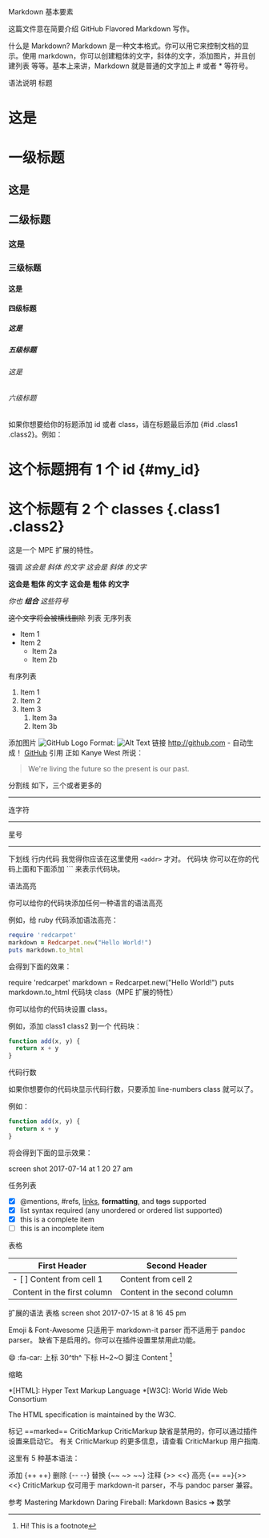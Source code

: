 Markdown 基本要素

这篇文件意在简要介绍 GitHub Flavored Markdown 写作。

什么是 Markdown?
Markdown 是一种文本格式。你可以用它来控制文档的显示。使用 markdown，你可以创建粗体的文字，斜体的文字，添加图片，并且创建列表 等等。基本上来讲，Markdown 就是普通的文字加上 # 或者 * 等符号。

语法说明
标题
# 这是 <h1> 一级标题
## 这是 <h2> 二级标题
### 这是 <h3> 三级标题
#### 这是 <h4> 四级标题
##### 这是 <h5> 五级标题
###### 这是 <h6> 六级标题
如果你想要给你的标题添加 id 或者 class，请在标题最后添加 {#id .class1 .class2}。例如：

# 这个标题拥有 1 个 id {#my_id}
# 这个标题有 2 个 classes {.class1 .class2}
这是一个 MPE 扩展的特性。

强调
*这会是 斜体 的文字*
_这会是 斜体 的文字_

**这会是 粗体 的文字**
__这会是 粗体 的文字__

_你也 **组合** 这些符号_

~~这个文字将会被横线删除~~
列表
无序列表

* Item 1
* Item 2
  * Item 2a
  * Item 2b

有序列表

1. Item 1
1. Item 2
1. Item 3
   1. Item 3a
   1. Item 3b

添加图片
![GitHub Logo](/images/logo.png)
Format: ![Alt Text](url)
链接
http://github.com - 自动生成！
[GitHub](http://github.com)
引用
正如 Kanye West 所说：

> We're living the future so
> the present is our past.

分割线
如下，三个或者更多的

---

连字符

***

星号

___

下划线
行内代码
我觉得你应该在这里使用
`<addr>` 才对。
代码块
你可以在你的代码上面和下面添加 ``` 来表示代码块。

语法高亮

你可以给你的代码块添加任何一种语言的语法高亮

例如，给 ruby 代码添加语法高亮：

```ruby
require 'redcarpet'
markdown = Redcarpet.new("Hello World!")
puts markdown.to_html
```
会得到下面的效果：

require 'redcarpet'
markdown = Redcarpet.new("Hello World!")
puts markdown.to_html
代码块 class（MPE 扩展的特性）

你可以给你的代码块设置 class。

例如，添加 class1 class2 到一个 代码块：

```javascript {.class1 .class}
function add(x, y) {
  return x + y
}
```
代码行数

如果你想要你的代码块显示代码行数，只要添加 line-numbers class 就可以了。

例如：

```javascript {.line-numbers}
function add(x, y) {
  return x + y
}
```
将会得到下面的显示效果：

screen shot 2017-07-14 at 1 20 27 am

任务列表
- [x] @mentions, #refs, [links](), **formatting**, and <del>tags</del> supported
- [x] list syntax required (any unordered or ordered list supported)
- [x] this is a complete item
- [ ] this is an incomplete item

表格

First Header  | Second Header
--------------------------- | -------------
- [ ] Content from cell 1         |  Content from cell 2
Content in the first column | Content in the second column
扩展的语法
表格
screen shot 2017-07-15 at 8 16 45 pm

Emoji & Font-Awesome
只适用于 markdown-it parser 而不适用于 pandoc parser。
缺省下是启用的。你可以在插件设置里禁用此功能。

:smile:
:fa-car:
上标
30^th^
下标
H~2~O
脚注
Content [^1]

[^1]: Hi! This is a footnote

缩略

*[HTML]: Hyper Text Markup Language
*[W3C]:  World Wide Web Consortium

The HTML specification
is maintained by the W3C.

标记
==marked==
CriticMarkup
CriticMarkup 缺省是禁用的，你可以通过插件设置来启动它。
有关 CriticMarkup 的更多信息，请查看 CriticMarkup 用户指南.

这里有 5 种基本语法：

添加 {++ ++}
删除 {-- --}
替换 {~~ ~> ~~}
注释 {>> <<}
高亮 {== ==}{>> <<}
CriticMarkup 仅可用于 markdown-it parser，不与 pandoc parser 兼容。

参考
Mastering Markdown
Daring Fireball: Markdown Basics
➔ 数学